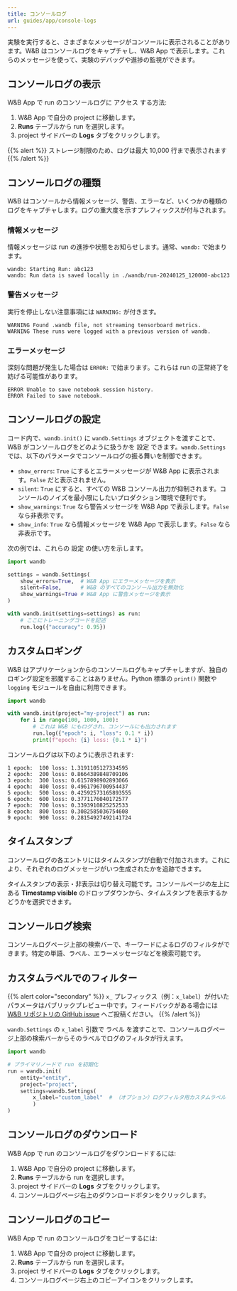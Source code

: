 ```yaml
---
title: コンソールログ
url: guides/app/console-logs
---
```


実験を実行すると、さまざまなメッセージがコンソールに表示されることがあります。W&B はコンソールログをキャプチャし、W&B App で表示します。これらのメッセージを使って、実験のデバッグや進捗の監視ができます。

## コンソールログの表示

W&B App で run のコンソールログに アクセス する方法:

1. W&B App で自分の project に移動します。
2. **Runs** テーブルから run を選択します。
3. project サイドバーの **Logs** タブをクリックします。

{{% alert %}}
ストレージ制限のため、ログは最大 10,000 行まで表示されます
{{% /alert %}}


## コンソールログの種類

W&B はコンソールから情報メッセージ、警告、エラーなど、いくつかの種類のログをキャプチャします。ログの重大度を示すプレフィックスが付与されます。

### 情報メッセージ
情報メッセージは run の進捗や状態をお知らせします。通常、`wandb:` で始まります。

```text
wandb: Starting Run: abc123
wandb: Run data is saved locally in ./wandb/run-20240125_120000-abc123
```

### 警告メッセージ
実行を停止しない注意事項には `WARNING:` が付きます。

```text
WARNING Found .wandb file, not streaming tensorboard metrics.
WARNING These runs were logged with a previous version of wandb.
```

### エラーメッセージ
深刻な問題が発生した場合は `ERROR:` で始まります。これらは run の正常終了を妨げる可能性があります。

```text
ERROR Unable to save notebook session history.
ERROR Failed to save notebook.
```

## コンソールログの設定

コード内で、`wandb.init()` に `wandb.Settings` オブジェクトを渡すことで、W&B がコンソールログをどのように扱うかを 設定 できます。`wandb.Settings` では、以下のパラメータでコンソールログの振る舞いを制御できます。

- `show_errors`: `True` にするとエラーメッセージが W&B App に表示されます。`False` だと表示されません。
- `silent`: `True` にすると、すべての W&B コンソール出力が抑制されます。コンソールのノイズを最小限にしたいプロダクション環境で便利です。
- `show_warnings`: `True` なら警告メッセージを W&B App で表示します。`False` なら非表示です。
- `show_info`: `True` なら情報メッセージを W&B App で表示します。`False` なら非表示です。

次の例では、これらの 設定 の使い方を示します。

```python
import wandb

settings = wandb.Settings(
    show_errors=True,  # W&B App にエラーメッセージを表示
    silent=False,      # W&B のすべてのコンソール出力を無効化
    show_warnings=True # W&B App に警告メッセージを表示
)

with wandb.init(settings=settings) as run:
    # ここにトレーニングコードを記述
    run.log({"accuracy": 0.95})
```

## カスタムロギング

W&B はアプリケーションからのコンソールログもキャプチャしますが、独自のロギング設定を邪魔することはありません。Python 標準の `print()` 関数や `logging` モジュールを自由に利用できます。

```python
import wandb

with wandb.init(project="my-project") as run:
    for i in range(100, 1000, 100):
        # これは W&B にもログされ、コンソールにも出力されます
        run.log({"epoch": i, "loss": 0.1 * i})
        print(f"epoch: {i} loss: {0.1 * i}")
```

コンソールログは以下のように表示されます:

```text
1 epoch:  100 loss: 1.3191105127334595
2 epoch:  200 loss: 0.8664389848709106
3 epoch:  300 loss: 0.6157898902893066
4 epoch:  400 loss: 0.4961796700954437
5 epoch:  500 loss: 0.42592573165893555
6 epoch:  600 loss: 0.3771176040172577
7 epoch:  700 loss: 0.3393910825252533
8 epoch:  800 loss: 0.3082585036754608
9 epoch:  900 loss: 0.28154927492141724
```

## タイムスタンプ

コンソールログの各エントリにはタイムスタンプが自動で付加されます。これにより、それぞれのログメッセージがいつ生成されたかを追跡できます。

タイムスタンプの表示・非表示は切り替え可能です。コンソールページの左上にある **Timestamp visible** のドロップダウンから、タイムスタンプを表示するかどうかを選択できます。

## コンソールログ検索

コンソールログページ上部の検索バーで、キーワードによるログのフィルタができます。特定の単語、ラベル、エラーメッセージなどを検索可能です。

## カスタムラベルでのフィルター

{{% alert color="secondary"  %}}
`x_` プレフィックス（例：`x_label`）が付いたパラメータはパブリックプレビュー中です。フィードバックがある場合には [W&B リポジトリの GitHub issue](https://github.com/wandb/wandb) へご投稿ください。
{{% /alert %}}

`wandb.Settings` の `x_label` 引数で ラベル を渡すことで、コンソールログページ上部の検索バーからそのラベルでログのフィルタが行えます。

```python
import wandb

# プライマリノードで run を初期化
run = wandb.init(
    entity="entity",
    project="project",
	settings=wandb.Settings(
        x_label="custom_label"  # （オプション）ログフィルタ用カスタムラベル
        )
)
```

## コンソールログのダウンロード

W&B App で run のコンソールログをダウンロードするには:

1. W&B App で自分の project に移動します。
2. **Runs** テーブルから run を選択します。
3. project サイドバーの **Logs** タブをクリックします。
4. コンソールログページ右上のダウンロードボタンをクリックします。

## コンソールログのコピー

W&B App で run のコンソールログをコピーするには:

1. W&B App で自分の project に移動します。
2. **Runs** テーブルから run を選択します。
3. project サイドバーの **Logs** タブをクリックします。
4. コンソールログページ右上のコピーアイコンをクリックします。